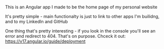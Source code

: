 This is an Angular app I made to be the home page of my personal website

It's pretty simple - main functionalty is just to link to other apps I'm builidng, and to my LinkedIn and GitHub

One thing that's pretty interesting - if you look in the console you'll see an error and redirect to 404.  That's on purpose.  Chceck it out:  https://v17.angular.io/guide/deployment
